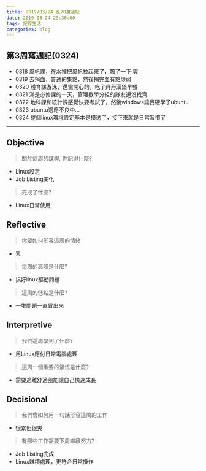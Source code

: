 ```yaml
---
title: 2019/03/24 亂78遭週記
date: 2019-03-24 23:30:00
tags: 記錄生活
categories: blog
---
```

## **第3周寫週記(0324)**

- 0318 風帆課，在水裡把風帆拉起來了，飄了一下‧爽
- 0319 去捐血，普通的集點，然後捐完血有點虛弱
- 0320 體育課游泳，還蠻開心的，吃了丹丹漢堡早餐
- 0321 滿是必修課的一天，管理數學分組的隊友還沒找齊
- 0322 地科課和統計課感覺快要考試了，然後windows讓我硬學了ubuntu
- 0323 ubuntu適應不良中...
- 0324 整個linux環境設定基本是摸透了，接下來就是日常習慣了

--- 
<!-- more -->
## **Objective**

> 關於這周的課程, 你記得什麼?

- Linux設定
- Job Listing美化

> 完成了什麼?

- Linux日常使用

## **Reflective**

> 你要如何形容這周的情緒

* 累

> 這周的高峰是什麼?

* 搞好linux驅動問題

> 這周的低點是什麼?

* 一堆問題一直冒出來

## **Interpretive**

> 我們這周學到了什麼?

* 用Linux應付日常電腦處理

> 這周一個重要的領悟是什麼?

* 需要逃離舒適圈能讓自己快速成長

## **Decisional**

> 我們會如何用一句話形容這周的工作

* 很累但很爽

> 有哪些工作需要下周繼續努力?

- Job Listing完成
- Linux雜項處理，更符合日常操作